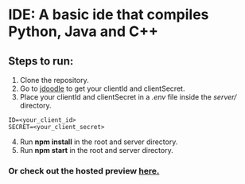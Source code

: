 # IDE: A basic ide that compiles Python, Java and C++
## Steps to run:
1. Clone the repository.
2. Go to <a href="https://www.jdoodle.com/compiler-api">jdoodle</a> to get your clientId and clientSecret.
3. Place your clientId and clientSecret in a *.env* file inside the *server/* directory.
````
ID=<your_client_id>
SECRET=<your_client_secret>
````
4. Run **npm install** in the root and server directory.
5. Run **npm start** in the root and server directory.

### Or check out the hosted preview <a href="https://vikasxpandey.github.io/ide">here.</a>
